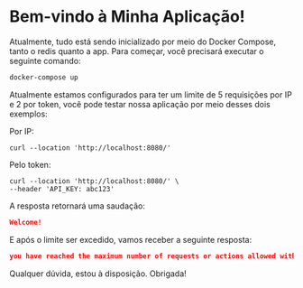 # Bem-vindo à Minha Aplicação!

Atualmente, tudo está sendo inicializado por meio do Docker Compose, tanto o redis quanto a app. Para começar, você precisará executar o seguinte comando:

```bash
docker-compose up
```

Atualmente estamos configurados para ter um limite de 5 requisições por IP e 2 por token, você pode testar nossa aplicação por meio desses dois exemplos:

Por IP:
```curl
curl --location 'http://localhost:8080/'
```

Pelo token:
```curl
curl --location 'http://localhost:8080/' \
--header 'API_KEY: abc123'
```

A resposta retornará uma saudação:

```json
Welcome!
```

E após o limite ser excedido, vamos receber a seguinte resposta:
```json
you have reached the maximum number of requests or actions allowed within a certain time frame
```

Qualquer dúvida, estou à disposição. Obrigada!
